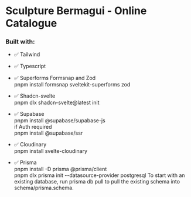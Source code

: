 # Sculpture Bermagui - Online Catalogue

### Built with:

- ✅ Tailwind

- ✅ Typescript

- ✅ Superforms Formsnap and Zod  
  pnpm install formsnap sveltekit-superforms zod

- ✅ Shadcn-svelte  
  pnpm dlx shadcn-svelte@latest init

- ✅ Supabase  
  pnpm install @supabase/supabase-js  
  if Auth required  
  pnpm install @supabase/ssr

- ✅ Cloudinary  
  pnpm install svelte-cloudinary

- ✅ Prisma  
  pnpm install -D prisma @prisma/client  
  pnpm dlx prisma init --datasource-provider postgresql
  To start with an existing database, run prisma db pull to pull the existing schema into schema/prisma.schema.
